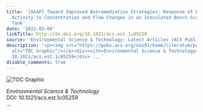 ```yaml
---
title: '[ASAP] Toward Improved Bioremediation Strategies: Response of BAM-Degradation
  Activity to Concentration and Flow Changes in an Inoculated Bench-Scale Sediment
  Tank'
date: '2022-03-09'
linkTitle: http://dx.doi.org/10.1021/acs.est.1c05259
source: 'Environmental Science & Technology: Latest Articles (ACS Publications)'
description: '<p><img src="https://pubs.acs.org/na101/home/literatum/publisher/achs/journals/content/esthag/0/esthag.ahead-of-print/acs.est.1c05259/20220309/images/medium/es1c05259_0006.gif"
  alt="TOC Graphic"/></p><div><cite>Environmental Science & Technology</cite></div><div>DOI:
  10.1021/acs.est.1c05259</div> ...'
disable_comments: true
---
```

<p><img src="https://pubs.acs.org/na101/home/literatum/publisher/achs/journals/content/esthag/0/esthag.ahead-of-print/acs.est.1c05259/20220309/images/medium/es1c05259_0006.gif" alt="TOC Graphic"/></p><div><cite>Environmental Science & Technology</cite></div><div>DOI: 10.1021/acs.est.1c05259</div> ...